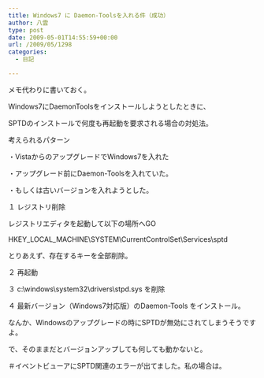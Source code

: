 ```yaml
---
title: Windows7 に Daemon-Toolsを入れる件（成功）
author: 八雲
type: post
date: 2009-05-01T14:55:59+00:00
url: /2009/05/1298
categories:
  - 日記

---
```

メモ代わりに書いておく。
  
Windows7にDaemonToolsをインストールしようとしたときに、
  
SPTDのインストールで何度も再起動を要求される場合の対処法。

考えられるパターン
  
・VistaからのアップグレードでWindows7を入れた
  
・アップグレード前にDaemon-Toolsを入れていた。
  
・もしくは古いバージョンを入れようとした。

１ レジストリ削除
  
レジストリエディタを起動して以下の場所へGO
  
HKEY\_LOCAL\_MACHINE\SYSTEM\CurrentControlSet\Services\sptd
  
とりあえず、存在するキーを全部削除。

２ 再起動
  
３ c:\windows\system32\drivers\stpd.sys を削除
  
４ 最新バージョン（Windows7対応版）のDaemon-Tools をインストール。

なんか、Windowsのアップグレードの時にSPTDが無効にされてしまうそうですよ。
  
で、そのままだとバージョンアップしても何しても動かないと。
  
＃イベントビューアにSPTD関連のエラーが出てました。私の場合は。